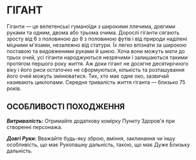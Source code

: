 ﻿# ГІГАНТ

Гіганти — це велетенські гуманоїди з широкими плечима, довгими руками та одним, двома або трьома очима. Дорослі гіганти сягають зросту від 6 з половиною до 8 з половиною футів і від природи наділені міцними м'язами, незалежно від статури. Їх легко впізнати за широкою поставою та видовженими руками й шиєю. Хоча вони можуть мати до трьох очей, усі гіганти народжуються незрячими і залишаються такими протягом першого року життя. Аж доки гігант не досягне десятирічного віку і його риси остаточно не сформуються, кількість та розташування його очей можуть змінюватися. Тих, хто має одне око, зазвичай називають циклопами. Середня тривалість життя гіганта — близько 75 років.

## ОСОБЛИВОСТІ ПОХОДЖЕННЯ

***Витривалість:*** Отримайте додаткову комірку Пункту Здоров'я при створенні персонажа.

***Довгі Руки:*** Вважайте будь-яку зброю, вміння, заклинання чи іншу особливість, що має Рукопашну дальність, такою, що має Дуже Близьку дальність.
